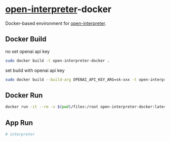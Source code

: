# [open-interpreter](https://github.com/KillianLucas/open-interpreter)-docker

Docker-based environment for [open-interpreter](https://openinterpreter.com/).

## Docker Build
no set openai api key
```sh
sudo docker build -t open-interpreter-docker .
```
set build with openai api key
```sh
sudo docker build --build-arg OPENAI_API_KEY_ARG=sk-xxx -t open-interpreter-docker .
```

## Docker Run
```sh
docker run -it --rm -v $(pwd)/files:/root open-interpreter-docker:latest
```

## App Run
```sh
# interpreter
```
